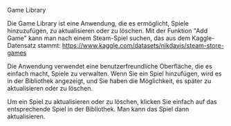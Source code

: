 Game Library

Die Game Library ist eine Anwendung, die es ermöglicht, Spiele hinzuzufügen, zu aktualisieren oder zu löschen. Mit der Funktion "Add Game" kann man nach einem Steam-Spiel suchen, das aus dem Kaggle-Datensatz stammt: https://www.kaggle.com/datasets/nikdavis/steam-store-games

Die Anwendung verwendet eine benutzerfreundliche Oberfläche, die es einfach macht, Spiele zu verwalten. Wenn Sie ein Spiel hinzufügen, wird es in der Bibliothek angezeigt, und Sie haben die Möglichkeit, es später zu aktualisieren oder zu löschen.

Um ein Spiel zu aktualisieren oder zu löschen, klicken Sie einfach auf das entsprechende Spiel in der Bibliothek. Man kann das Spiel dann aktualisieren.

